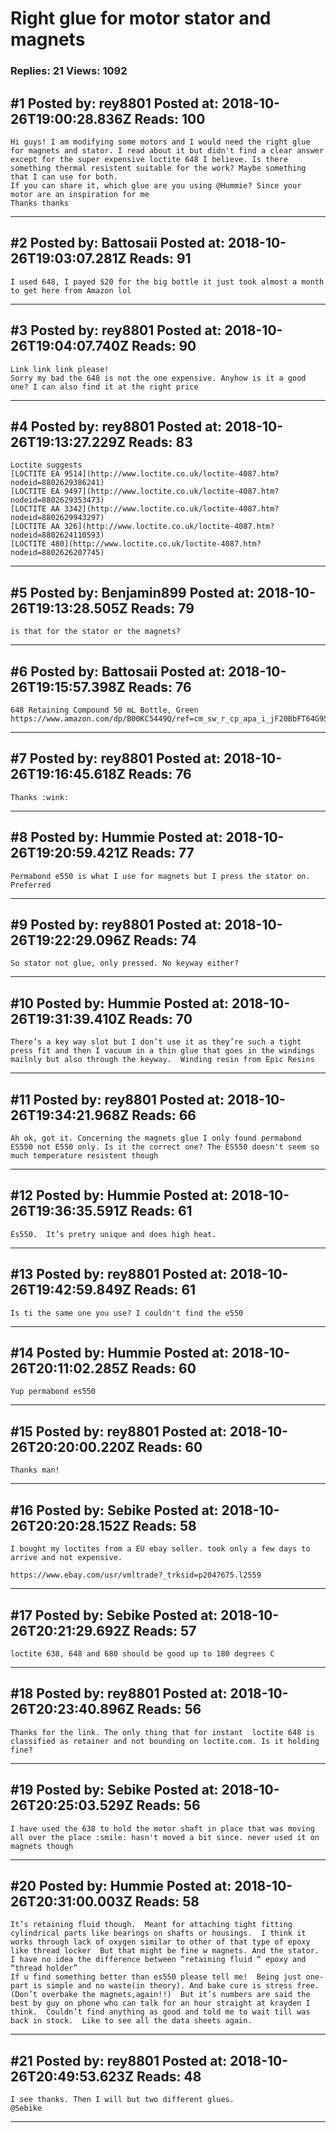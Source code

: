 # Right glue for motor stator and magnets

### Replies: 21 Views: 1092

## \#1 Posted by: rey8801 Posted at: 2018-10-26T19:00:28.836Z Reads: 100

```
Hi guys! I am modifying some motors and I would need the right glue for magnets and stator. I read about it but didn't find a clear answer except for the super expensive loctite 648 I believe. Is there something thermal resistent suitable for the work? Maybe something that I can use for both.
If you can share it, which glue are you using @Hummie? Since your motor are an inspiration for me 
Thanks thanks
```

---
## \#2 Posted by: Battosaii Posted at: 2018-10-26T19:03:07.281Z Reads: 91

```
I used 648, I payed $20 for the big bottle it just took almost a month to get here from Amazon lol
```

---
## \#3 Posted by: rey8801 Posted at: 2018-10-26T19:04:07.740Z Reads: 90

```
Link link link please!
Sorry my bad the 648 is not the one expensive. Anyhow is it a good one? I can also find it at the right price
```

---
## \#4 Posted by: rey8801 Posted at: 2018-10-26T19:13:27.229Z Reads: 83

```
Loctite suggests
[LOCTITE EA 9514](http://www.loctite.co.uk/loctite-4087.htm?nodeid=8802629386241)  
[LOCTITE EA 9497](http://www.loctite.co.uk/loctite-4087.htm?nodeid=8802629353473) 
[LOCTITE AA 3342](http://www.loctite.co.uk/loctite-4087.htm?nodeid=8802629943297) 
[LOCTITE AA 326](http://www.loctite.co.uk/loctite-4087.htm?nodeid=8802624110593) 
[LOCTITE 480](http://www.loctite.co.uk/loctite-4087.htm?nodeid=8802626207745)
```

---
## \#5 Posted by: Benjamin899 Posted at: 2018-10-26T19:13:28.505Z Reads: 79

```
is that for the stator or the magnets?
```

---
## \#6 Posted by: Battosaii Posted at: 2018-10-26T19:15:57.398Z Reads: 76

```
648 Retaining Compound 50 mL Bottle, Green https://www.amazon.com/dp/B00KC5449Q/ref=cm_sw_r_cp_apa_i_jF20BbFT64G95
```

---
## \#7 Posted by: rey8801 Posted at: 2018-10-26T19:16:45.618Z Reads: 76

```
Thanks :wink:
```

---
## \#8 Posted by: Hummie Posted at: 2018-10-26T19:20:59.421Z Reads: 77

```
Permabond e550 is what I use for magnets but I press the stator on. Preferred
```

---
## \#9 Posted by: rey8801 Posted at: 2018-10-26T19:22:29.096Z Reads: 74

```
So stator not glue, only pressed. No keyway either?
```

---
## \#10 Posted by: Hummie Posted at: 2018-10-26T19:31:39.410Z Reads: 70

```
There’s a key way slot but I don’t use it as they’re such a tight press fit and then I vacuum in a thin glue that goes in the windings mailnly but also through the keyway.  Winding resin from Epic Resins
```

---
## \#11 Posted by: rey8801 Posted at: 2018-10-26T19:34:21.968Z Reads: 66

```
Ah ok, got it. Concerning the magnets glue I only found permabond ES550 not E550 only. Is it the correct one? The ES550 doesn't seem so much temperature resistent though
```

---
## \#12 Posted by: Hummie Posted at: 2018-10-26T19:36:35.591Z Reads: 61

```
Es550.  It’s pretry unique and does high heat.
```

---
## \#13 Posted by: rey8801 Posted at: 2018-10-26T19:42:59.849Z Reads: 61

```
Is ti the same one you use? I couldn't find the e550
```

---
## \#14 Posted by: Hummie Posted at: 2018-10-26T20:11:02.285Z Reads: 60

```
Yup permabond es550
```

---
## \#15 Posted by: rey8801 Posted at: 2018-10-26T20:20:00.220Z Reads: 60

```
Thanks man!
```

---
## \#16 Posted by: Sebike Posted at: 2018-10-26T20:20:28.152Z Reads: 58

```
I bought my loctites from a EU ebay seller. took only a few days to arrive and not expensive.

https://www.ebay.com/usr/vmltrade?_trksid=p2047675.l2559
```

---
## \#17 Posted by: Sebike Posted at: 2018-10-26T20:21:29.692Z Reads: 57

```
loctite 638, 648 and 680 should be good up to 180 degrees C
```

---
## \#18 Posted by: rey8801 Posted at: 2018-10-26T20:23:40.896Z Reads: 56

```
Thanks for the link. The only thing that for instant  loctite 648 is classified as retainer and not bounding on loctite.com. Is it holding fine?
```

---
## \#19 Posted by: Sebike Posted at: 2018-10-26T20:25:03.529Z Reads: 56

```
I have used the 638 to hold the motor shaft in place that was moving all over the place :smile: hasn't moved a bit since. never used it on magnets though
```

---
## \#20 Posted by: Hummie Posted at: 2018-10-26T20:31:00.003Z Reads: 58

```
It’s retaining fluid though.  Meant for attaching tight fitting cylindrical parts like bearings on shafts or housings.  I think it works through lack of oxygen similar to other of that type of epoxy like thread locker  But that might be fine w magnets. And the stator. I have no idea the difference between “retaining fluid “ epoxy and “thread holder”
If u find something better than es550 please tell me!  Being just one-part is simple and no waste(in theory). And bake cure is stress free. (Don’t overbake the magnets,again!!)  But it’s numbers are said the best by guy on phone who can talk for an hour straight at krayden I think.  Couldn’t find anything as good and told me to wait till was back in stock.  Like to see all the data sheets again.
```

---
## \#21 Posted by: rey8801 Posted at: 2018-10-26T20:49:53.623Z Reads: 48

```
I see thanks. Then I will but two different glues.
@Sebike
```

---
